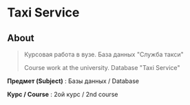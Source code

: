# Taxi Service

## About

> Курсовая работа в вузе. База данных "Служба такси"
>
> Course work at the university. Database "Taxi Service"

**Предмет (Subject)** :  Базы данных / Database

**Курс / Course** : 2ой курс / 2nd course
